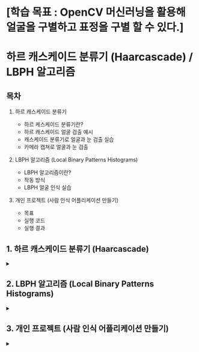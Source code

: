 # [학습 목표 : OpenCV 머신러닝을 활용해 얼굴을 구별하고 표정을 구별 할 수 있다.]

# 하르 캐스케이드 분류기 (Haarcascade) / LBPH 알고리즘

## 목차

1. 하르 캐스케이드 분류기
   - 하르 케스케이드 분류기란?
   - 하르 캐스케이드 얼굴 검출 예시
   - 캐스케이드 분류기로 얼굴과 눈 검출 실습
   - 카메라 캡쳐로 얼굴과 눈 검출
  
2. LBPH 알고리즘 (Local Binary Patterns Histograms)
   - LBPH 알고리즘이란?
   - 작동 방식
   - LBPH 얼굴 인식 실습
   
3. 개인 프로젝트 (사람 인식 어플리케이션 만들기)
   - 목표
   - 실행 코드
   - 실행 결과

## 1. 하르 캐스케이드 분류기 (Haarcascade)

<details>
<summary></summary>
<div markdown="1">

## **1-1. 하르 캐스케이드 분류기란?**

개발자가 **직접 머신러닝 학습 알고리즘을 사용하지 않고도 객체를 검출**할 수 있도록 OpenCV가 제공하는 대표적인 상위 레벨 AP

openCV에서는 `[하르 케스케이드 xml](https://github.com/opencv/opencv/tree/master/data/haarcascades)` 형태로 제공한다.

cv2.CascadeClassifier([filename]) 와 classifier.detectMultiScale(img, scaleFactor, minNeighbors , flags, minSize, maxSize) 함수를 사용한다.

```
classifier = cv2.CascadeClassifier([filename]): 케스케이드 분류기 생성자
```

`filename` : 검출기 저장 파일 경로
`classifier` : 캐스케이드 분류기 객체

```
rect = classifier.detectMultiScale(img, scaleFactor, minNeighbors , flags, minSize, maxSize)
```

`img` : 입력 이미지
`scaleFactor` : 이미지 확대 크기에 제한. 1.3~1.5 (큰값: 인식 기회 증가, 속도 감소)
`minNeighbors` : 요구되는 이웃 수(큰 값: 품질 증가, 검출 개수 감소)
`flags` : 지금 사용안함
`minSize, maxSize` : 해당 사이즈 영역을 넘으면 검출 무시
`rect` : 검출된 영역 좌표 (x, y, w, h)

## **1-2. 하르 캐스케이드 얼굴 검출 예시**

<img width="1134" height="756" alt="image" src="https://github.com/user-attachments/assets/f4e2aba9-a50e-4f53-a7be-5cc7bf5dc263" />

<img width="755" height="500" alt="image" src="https://github.com/user-attachments/assets/51bcbe0a-d8c3-43a1-8621-48722b059d60" />

## **1-3. 캐스케이드 분류기로 얼굴과 눈 검출 실습**

**[1. 코드 생성]**

```python3
import numpy as np
import cv2

# 얼굴 검출을 위한 케스케이드 분류기 생성
face_cascade = cv2.CascadeClassifier('./data/haarcascade_frontalface_default.xml')

# 눈 검출을 위한 케스케이드 분류기 생성
eye_cascade = cv2.CascadeClassifier('./data/haarcascade_eye.xml')

# 검출할 이미지 읽고 그레이 스케일로 변환
img = cv2.imread('../img/children.jpg')
gray = cv2.cvtColor(img, cv2.COLOR_BGR2GRAY)

# 얼굴 검출
faces = face_cascade.detectMultiScale(gray)

# 검출된 얼굴 순회
for (x,y,w,h) in faces:
    # 검출된 얼굴에 사각형 표시
    cv2.rectangle(img,(x,y),(x+w,y+h),(255,0,0),2)
    # 얼굴 영역을 ROI로 설정
    roi = gray[y:y+h, x:x+w]
    # ROI에서 눈 검출
    eyes = eye_cascade.detectMultiScale(roi)
    # 검출된 눈에 사각형 표
    for (ex,ey,ew,eh) in eyes:
        cv2.rectangle(img[y:y+h, x:x+w],(ex,ey),(ex+ew,ey+eh),(0,255,0),2)

# 결과 출력 
cv2.imshow('img',img)
cv2.waitKey(0)
cv2.destroyAllWindows()
```

<br><br>

**[2. haarcascade_frontalface_default.xml / haarcascade_eye.xml 다운로드]**

[haarcascade_frontalface_default.xml](https://github.com/opencv/opencv/blob/master/data/haarcascades/haarcascade_frontalface_default.xml)

[haarcascade_eye.xml](https://github.com/opencv/opencv/blob/master/data/haarcascades/haarcascade_eye.xml)

<br><br>

**[3. 코드 실행 결과]**

<img width="510" height="525" alt="image" src="https://github.com/user-attachments/assets/fa58dd80-2660-4e25-9c71-4cd3a0c44f46" />

## **1-4. 카메라 캡쳐로 얼굴과 눈 검출**

**[1. 코드 생성]**

```python3
import cv2

# 얼굴과  검출을 위한 케스케이드 분류기 생성 
face_cascade = cv2.CascadeClassifier('../data/haarcascade_frontalface_default.xml')
eye_cascade = cv2.CascadeClassifier('../data/haarcascade_eye.xml')

# 카메라 캡쳐 활성화
cap = cv2.VideoCapture(0)
while cap.isOpened():    
    ret, img = cap.read()  # 프레임 읽기
    if ret:
        gray = cv2.cvtColor(img, cv2.COLOR_BGR2GRAY)
        # 얼굴 검출    
        faces = face_cascade.detectMultiScale(gray, scaleFactor=1.3, \
                                        minNeighbors=5, minSize=(80,80))
        for(x,y,w,h) in faces:
            cv2.rectangle(img, (x,y), (x+w, y+h), (0, 255,0),2)
            roi = gray[y:y+h, x:x+w]
            # 눈 검출
            eyes = eye_cascade.detectMultiScale(roi)
            for i, (ex, ey, ew, eh) in enumerate(eyes):
                if i >= 2:
                    break
                cv2.rectangle(img[y:y+h, x:x+w], (ex,ey), (ex+ew, ey+eh), \
                                    (255,0,0),2)
        cv2.imshow('face detect', img)
    else:
        break
    if cv2.waitKey(5) == 27:
        break
cv2.destroyAllWindows()
```

<br><br>

**[2. 코드 실행 결과]**

<img width="637" height="505" alt="image" src="https://github.com/user-attachments/assets/dbc40f64-a587-4d4c-829f-c4f5972692b4" />

</div>
</details>

## 2. LBPH 알고리즘 (Local Binary Patterns Histograms)

<details>
<summary></summary>
<div markdown="1">

## **2-1. LBPH 알고리즘이란?**

**이미지나 영상에서 검출된 얼굴을 각각 누구인지 인식 할 때 자주 사용되는 알고리즘**

## **2-2. 작동 방식**

**[1. 파라미터 설정]**

_아래의 3가지 파라미터를 먼저 설정해야 함_

`Neighbors(이웃 픽셀 수)` : LBP를 만들 때 사용할 이웃 픽셀 수를 뜻합니다. 이웃 픽셀 수가 많을수록 계산 비용이 높아집니다. 보통 이 값은 8로 설정합니다.

`Grid X(수평 방향 분할 수)` : 수평 방향으로 셀을 분할할 개수를 말합니다. 보통 8로 설정합니다.

`Grid Y(수직 방향 분할 수)` : 수직 방향으로 셀을 분할할 개수를 말합니다. 보통 8로 설정합니다.

<br><br>

**[2. 데이터 준비]**

인식 하려는 사람의 얼굴로 이루어진 데이터를 활용하여 고유한 ID를 생성하여 훈련시킴

<br><br>

**[3. LBP 작업 수행]**

<img width="667" height="186" alt="image" src="https://github.com/user-attachments/assets/5fe776e0-f491-46a6-b2e5-9e14878d1bfb" />

<img width="230" height="144" alt="image" src="https://github.com/user-attachments/assets/d689472c-ba95-47f5-b01a-998a71cebbf2" />

<br><br>

**[4. 히스토그램 만들기]**

<img width="705" height="189" alt="image" src="https://github.com/user-attachments/assets/246bc4da-da3d-404e-8aa9-dbca4d897ad2" />

## **2-3. LBPH 얼굴 인식 실습**

**[1. lbp 샘플 생성 코드]**

```python3
import cv2
import numpy as np
import os 

# 변수 설정 ---①
base_dir = './faces/'   # 사진 저장할 디렉토리 경로
target_cnt = 400        # 수집할 사진 갯수
cnt = 0                 # 사진 촬영 수

# 얼굴 검출 분류기 생성 --- ②
face_classifier = cv2.CascadeClassifier(\
                    './data/haarcascade_frontalface_default.xml')

# 사용자 이름과 번호를 입력 받아 디렉토리 생성 ---③
name = input("Insert User Name(Only Alphabet):")
id = input("Insert User Id(Non-Duplicate number):")
dir = os.path.join(base_dir, name+'_'+ id)
if not os.path.exists(dir):
    os.mkdir(dir)

# 카메라 캡쳐 
cap = cv2.VideoCapture(0)
while cap.isOpened():
    ret, frame = cap.read()
    if ret:
        img = frame.copy()
        gray = cv2.cvtColor(img,cv2.COLOR_BGR2GRAY)
        # 얼굴 검출 --- ④
        faces = face_classifier.detectMultiScale(gray, 1.3, 5)
        if len(faces) == 1:
            (x,y,w,h) = faces[0]
            # 얼굴 영역 표시 및 파일 저장 ---⑤
            cv2.rectangle(frame, (x,y), (x+w, y+h), (0,255,0), 1)
            face = gray[y:y+h, x:x+w]
            face = cv2.resize(face, (200, 200))
            file_name_path = os.path.join(dir,  str(cnt) + '.jpg')
            cv2.imwrite(file_name_path, face)
            cv2.putText(frame, str(cnt), (x, y), cv2.FONT_HERSHEY_COMPLEX, \
                             1, (0,255,0), 2)
            cnt+=1
        else:
            # 얼굴 검출이 없거나 1이상 인 경우 오류 표시 ---⑥
            if len(faces) == 0 :
                msg = "no face."
            elif len(faces) > 1:
                msg = "too many face."
            cv2.putText(frame, msg, (10, 50), cv2.FONT_HERSHEY_DUPLEX, \
                            1, (0,0,255))
        cv2.imshow('face record', frame)
        if cv2.waitKey(1) == 27 or cnt == target_cnt: 
            break
cap.release()
cv2.destroyAllWindows()      
print("Collecting Samples Completed.")
```

<br><br>

**[2. 얼굴 검출 결과 확인]**

<img width="279" height="38" alt="image" src="https://github.com/user-attachments/assets/db790b64-ee03-4931-9b73-6ae93daa9eb8" />

<img width="676" height="562" alt="image" src="https://github.com/user-attachments/assets/d26b0d02-b2e9-4c9b-a317-a57b25f93ac1" />

<br><br>

**[3. lbp 얼굴 인식 훈련 코드]**

```python3
import cv2
import numpy as np
import os, glob

# 변수 설정
base_dir = '../faces'
train_data, train_labels = [], []


dirs = [d for d in glob.glob(base_dir+"/*") if os.path.isdir(d)]
print('Collecting train data set:')
for dir in dirs:
    # name_id 형식에서 id를 분리
    id = dir.split('_')[1]          
    files = glob.glob(dir+'/*.jpg')
    print('\t path:%s, %dfiles'%(dir, len(files)))
    for file in files:
        img = cv2.imread(file, cv2.IMREAD_GRAYSCALE)
        # 이미지는 train_data, 아이디는 train_lables에 저장
        train_data.append(np.asarray(img, dtype=np.uint8))
        train_labels.append(int(id))

# NumPy 배열로 변환
train_data = np.asarray(train_data)
train_labels = np.int32(train_labels)

# LBP 얼굴인식기 생성 및 훈련
print('Starting LBP Model training...')
model = cv2.face.LBPHFaceRecognizer_create()
model.train(train_data, train_labels)
model.write('../faces/all_face.xml')
print("Model trained successfully!")
```

<br><br>

**[4. 얼굴 인식 훈련 결과]**

<img width="285" height="71" alt="image" src="https://github.com/user-attachments/assets/153b4709-d7ea-45a5-9ece-0fcf2d032566" />

_xml파일 생성_

<img width="154" height="66" alt="image" src="https://github.com/user-attachments/assets/4bb128a7-9d5b-482f-ab20-337567d3e006" />

<br><br>

**[5. 훈련된 lbp 얼굴 인식기로 인식 코드]**

```python3
import cv2
import numpy as np
import os, glob

# 변수 설정
base_dir = '../faces'
min_accuracy = 85

# LBP 얼굴 인식기 및 케스케이드 얼굴 검출기 생성 및 훈련 모델 읽기
face_classifier = cv2.CascadeClassifier(\
                '../data/haarcascade_frontalface_default.xml')
model = cv2.face.LBPHFaceRecognizer_create()
model.read(os.path.join(base_dir, 'all_face.xml'))

# 디렉토리 이름으로 사용자 이름과 아이디 매핑 정보 생성
dirs = [d for d in glob.glob(base_dir+"/*") if os.path.isdir(d)]
names = dict([])
for dir in dirs:
    dir = os.path.basename(dir)
    name, id = dir.split('_')
    names[int(id)] = name

# 카메라 캡처 장치 준비 
cap = cv2.VideoCapture(0)
while cap.isOpened():
    ret, frame = cap.read()
    if not ret:
        print("no frame")
        break
    gray = cv2.cvtColor(frame,cv2.COLOR_BGR2GRAY)
    # 얼굴 검출
    faces = face_classifier.detectMultiScale(gray, 1.3, 5)
    for (x,y,w,h) in faces:
        # 얼굴 영역 표시하고 샘플과 같은 크기로 축소
        cv2.rectangle(frame,(x,y),(x+w,y+h),(0,255,255),2)
        face = frame[y:y+h, x:x+w]
        face = cv2.resize(face, (200, 200))
        face = cv2.cvtColor(face, cv2.COLOR_BGR2GRAY)
        # LBP 얼굴 인식기로 예측
        label, confidence = model.predict(face)
        if confidence < 400:
            # 정확도 거리를 퍼센트로 변환
            accuracy = int( 100 * (1 -confidence/400))
            if accuracy >= min_accuracy:
                msg =  '%s(%.0f%%)'%(names[label], accuracy)
            else:
                msg = 'Unknown'
        # 사용자 이름과 정확도 결과 출력
        txt, base = cv2.getTextSize(msg, cv2.FONT_HERSHEY_PLAIN, 1, 3)
        cv2.rectangle(frame, (x,y-base-txt[1]), (x+txt[0], y+txt[1]), \
                    (0,255,255), -1)
        cv2.putText(frame, msg, (x, y), cv2.FONT_HERSHEY_PLAIN, 1, \
                    (200,200,200), 2,cv2.LINE_AA)
    cv2.imshow('Face Recognition', frame)
    
    if cv2.waitKey(1) == 27: #esc 
        break

cap.release()
cv2.destroyAllWindows()
```

<br><br>

**[6. 인식 결과]**

<img width="638" height="508" alt="image" src="https://github.com/user-attachments/assets/28f60f03-ed75-41bb-b580-baf7d446f393" />

</div>
</details>

## 3. 개인 프로젝트 (사람 인식 어플리케이션 만들기)

<details>
<summary></summary>
<div markdown="1">

## **3-1. 목표**

lbp 얼굴 인식을 활용해 사용자마다 지정한 원하는 정보를 불러온다.

## **3-2. 실행 코드**

```python3
import cv2
import os
import json
import numpy as np
import datetime

# --- 경로 설정 ---
BASE_DIR = "../project"
FACES_DIR = os.path.join(BASE_DIR, "faces")
MODELS_DIR = os.path.join(BASE_DIR, "models")
USER_DATA_PATH = os.path.join(FACES_DIR, "user_data.json")
MODEL_PATH = os.path.join(MODELS_DIR, "lbph_model.xml")
LABEL_MAP_PATH = os.path.join(MODELS_DIR, "label_map.json")

# --- 디렉토리 자동 생성 ---
os.makedirs(FACES_DIR, exist_ok=True)
os.makedirs(MODELS_DIR, exist_ok=True)
if not os.path.exists(USER_DATA_PATH):
    with open(USER_DATA_PATH, "w", encoding="utf-8") as f:
        json.dump({}, f, ensure_ascii=False)

# --- 얼굴 인식기 초기화 ---
face_cascade = cv2.CascadeClassifier(cv2.data.haarcascades + "haarcascade_frontalface_default.xml")
recognizer = cv2.face.LBPHFaceRecognizer_create()

# --- 사용자 설정 불러오기 ---
with open(USER_DATA_PATH, "r", encoding="utf-8") as f:
    user_data = json.load(f)

def save_user_data():
    with open(USER_DATA_PATH, "w", encoding="utf-8") as f:
        json.dump(user_data, f, indent=4, ensure_ascii=False)

def save_label_map():
    with open(LABEL_MAP_PATH, "w", encoding="utf-8") as f:
        json.dump(label_map, f, indent=4, ensure_ascii=False)

def load_label_map():
    if os.path.exists(LABEL_MAP_PATH):
        with open(LABEL_MAP_PATH, "r", encoding="utf-8") as f:
            return json.load(f)
    return {}

# --- 실시간 정보 함수 ---
def get_weather():
    return "☁️ 맑음 28도"

def get_calendar():
    now = datetime.datetime.now()
    return f"📅 오늘은 {now.strftime('%Y년 %m월 %d일')}"

def get_news():
    return "📰 오늘의 뉴스: OpenAI, GPT-5 출시 예정!"

# --- 사용자별 정보 표시(터미널) ---
def print_user_info(user_id):
    info = user_data[user_id]["info"]
    print(f"\n👤 사용자: {user_id}")
    if "날씨" in info:
        print(get_weather())
    if "캘린더" in info:
        print(get_calendar())
    if "뉴스" in info:
        print(get_news())
    print("\n--- [단축키] ---\n[r]: 새 사용자 등록   [u]: 설정 수정   [p]: 정보 재출력   [ESC]: 종료")

def select_user_info():
    options = ["날씨", "캘린더", "뉴스"]
    print("\n✅ 표시할 정보를 선택하세요 (쉼표로 구분):")
    for idx, opt in enumerate(options, 1):
        print(f"{idx}. {opt}")
    choice = input("입력 (예: 1,3): ")
    selected = []
    for idx in choice.split(","):
        try:
            selected.append(options[int(idx.strip()) - 1])
        except:
            pass
    return selected

# --- 새로운 사용자 등록 ---
def register_new_user():
    while True:
        new_id = input("\n🆕 새로운 사용자 ID 입력 (중복 불가): ")
        if new_id in user_data:
            print("⚠️ 이미 존재하는 ID입니다. 다른 ID를 입력하세요.")
        else:
            break

    save_path = os.path.join(FACES_DIR, new_id)
    os.makedirs(save_path, exist_ok=True)

    print("😄 얼굴 데이터를 수집합니다. 정면을 바라보세요...")
    cap = cv2.VideoCapture(0)
    count = 0
    while True:
        ret, frame = cap.read()
        if not ret:
            break
        gray = cv2.cvtColor(frame, cv2.COLOR_BGR2GRAY)
        faces = face_cascade.detectMultiScale(gray, 1.3, 5)

        for (x,y,w,h) in faces:
            roi = gray[y:y+h, x:x+w]
            cv2.imwrite(os.path.join(save_path, f"{count}.png"), roi)
            count += 1
            cv2.rectangle(frame, (x,y), (x+w,y+h), (255,0,0), 2)
            cv2.putText(frame, f"Count: {count}", (10, 30), cv2.FONT_HERSHEY_SIMPLEX, 1, (0,255,0), 2)

        cv2.imshow("Registering User Face", frame)
        if cv2.waitKey(1) == 27 or count >= 100:
            break

    cap.release()
    cv2.destroyAllWindows()

    # 사용자 정보 설정 입력
    user_data[new_id] = {"info": select_user_info()}
    save_user_data()

    # 모델 학습
    train_model()
    print(f"✅ 사용자 {new_id} 등록 및 학습 완료")

# --- 모델 학습 ---
def train_model():
    faces = []
    labels = []
    for user_id in os.listdir(FACES_DIR):
        user_folder = os.path.join(FACES_DIR, user_id)
        if not os.path.isdir(user_folder):
            continue
        for file in os.listdir(user_folder):
            img_path = os.path.join(user_folder, file)
            img = cv2.imread(img_path, cv2.IMREAD_GRAYSCALE)
            if img is not None:
                faces.append(img)
                labels.append(user_id)

    if not faces:
        print("⚠️ 얼굴 이미지가 없습니다. 사용자 등록 후 다시 시도하세요.")
        return False

    global label_map, reverse_label_map
    label_map = {uid: idx for idx, uid in enumerate(set(labels))}
    reverse_label_map = {v:k for k,v in label_map.items()}

    numeric_labels = np.array([label_map[uid] for uid in labels])

    recognizer.train(faces, numeric_labels)
    recognizer.write(MODEL_PATH)
    save_label_map()  # 저장 추가
    print("✅ 모델 학습 완료")
    return True

# --- 사용자 인식용 라벨 매핑 ---
def get_user_from_label(label):
    if label in reverse_label_map:
        return reverse_label_map[label]
    return None

# --- 실행 시작 ---
def main():
    global label_map, reverse_label_map
    label_map = load_label_map()
    reverse_label_map = {v:k for k,v in label_map.items()}

    if os.path.exists(MODEL_PATH):
        recognizer.read(MODEL_PATH)
        print("✅ 학습된 모델 불러오기 성공")
        train_success = True
    else:
        print("⚠️ 학습된 모델이 없습니다. 사용자 등록을 시작합니다.")
        train_success = False

    cap = cv2.VideoCapture(0)
    current_user = None
    printed_users = set()

    if not train_success:
        register_new_user()
        recognizer.read(MODEL_PATH)

    print("\n[스마트미러 시스템 시작]")
    print("[단축키] r: 새 사용자 등록 | u: 설정 수정 | p: 정보 재출력 | ESC: 종료\n")

    while True:
        ret, frame = cap.read()
        if not ret:
            print("⚠️ 카메라를 읽을 수 없습니다.")
            break

        gray = cv2.cvtColor(frame, cv2.COLOR_BGR2GRAY)
        faces = face_cascade.detectMultiScale(gray, 1.3, 5)

        for (x,y,w,h) in faces:
            roi = gray[y:y+h, x:x+w]
            try:
                label, confidence = recognizer.predict(roi)
                user_id = get_user_from_label(label)
                if user_id:
                    cv2.rectangle(frame, (x,y), (x+w,y+h), (0,255,0), 2)
                    cv2.putText(frame, f"{user_id}", (x, y-10), cv2.FONT_HERSHEY_SIMPLEX, 1, (0,255,0), 2)

                    if user_id != current_user:
                        current_user = user_id
                        if user_id not in printed_users:
                            print_user_info(user_id)
                            printed_users.add(user_id)
            except:
                pass

        cv2.imshow("Smart Mirror", frame)

        key = cv2.waitKey(1) & 0xFF
        if key == 27:
            break
        elif key == ord('r'):
            register_new_user()
            recognizer.read(MODEL_PATH)
            printed_users.clear()
            current_user = None
        elif key == ord('u') and current_user:
            print(f"\n⚙️ [{current_user}] 설정 변경:")
            user_data[current_user]["info"] = select_user_info()
            save_user_data()
            print_user_info(current_user)
        elif key == ord('p') and current_user:
            print_user_info(current_user)

    cap.release()
    cv2.destroyAllWindows()

if __name__ == "__main__":
    main()
```

## **3-3. 실행 결과**

**[1. 최초 실행 시]**

<img width="364" height="22" alt="image" src="https://github.com/user-attachments/assets/95fee64b-d9d5-456d-8b53-4329332c9f02" />

<br><br>

**[2. 사용자 ID 정의]**

<img width="495" height="97" alt="image" src="https://github.com/user-attachments/assets/0e091d51-da5a-4f86-9dfc-5e8407fe8ebe" />

<br><br>

**[3. 얼굴 검출 및 학습]**

<img width="635" height="507" alt="image" src="https://github.com/user-attachments/assets/10b7bb01-4155-47f1-a862-f0553816330b" />

<br><br>

**[4. 각 ID마다 표시할 정보 선택]**

<img width="303" height="97" alt="image" src="https://github.com/user-attachments/assets/58e6cbf9-0e05-4f57-8301-9cae7cf02ad1" />

<br><br>

**[5. 각 ID에 맞춰 정보 출력]**

<img width="640" height="607" alt="image" src="https://github.com/user-attachments/assets/b0ef2bd0-72db-423b-b2f4-158288bbd0ea" />

<br><br>

**[6. 새로운 ID 및 ID에 맞춘 정보 출력]**

<img width="640" height="577" alt="image" src="https://github.com/user-attachments/assets/dec43836-2f3e-42f0-93d8-a1afb76414b5" />

</div>
</details>

